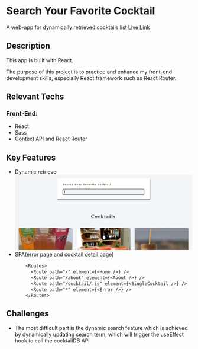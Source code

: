 # Search Your Favorite Cocktail

A web-app for dynamically retrieved cocktails list [Live Link](https://jeffdeng-project-cocktail.netlify.app/)

## Description

This app is built with React.

The purpose of this project is to practice and enhance my front-end development skills, especially React framework such as React Router.

## Relevant Techs

### Front-End:

- React
- Sass
- Context API and React Router

## Key Features

- Dynamic retrieve
  ![Search](img/search.JPG)
- SPA(error page and cocktail detail page)
  ```
      <Routes>
        <Route path="/" element={<Home />} />
        <Route path="/about" element={<About />} />
        <Route path="/cocktail/:id" element={<SingleCocktail />} />
        <Route path="*" element={<Error />} />
      </Routes>
  ```

## Challenges

- The most difficult part is the dynamic search feature which is achieved by dynamically updating search term, which will trigger the useEffect hook to call the cocktailDB API
